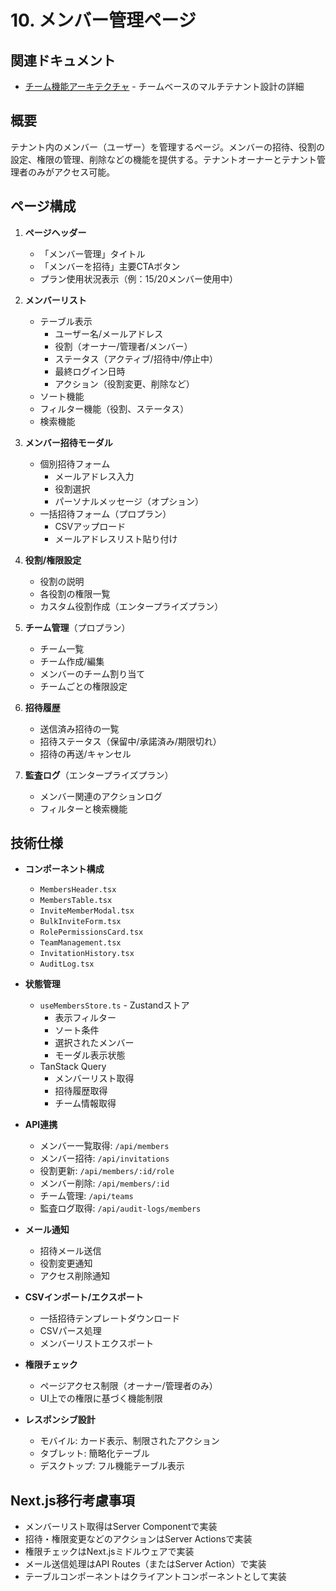 # 10. メンバー管理ページ

## 関連ドキュメント

- [チーム機能アーキテクチャ](./team-architecture.md) - チームベースのマルチテナント設計の詳細

## 概要

テナント内のメンバー（ユーザー）を管理するページ。メンバーの招待、役割の設定、権限の管理、削除などの機能を提供する。テナントオーナーとテナント管理者のみがアクセス可能。

## ページ構成

1. **ページヘッダー**

   - 「メンバー管理」タイトル
   - 「メンバーを招待」主要CTAボタン
   - プラン使用状況表示（例：15/20メンバー使用中）

2. **メンバーリスト**

   - テーブル表示
     - ユーザー名/メールアドレス
     - 役割（オーナー/管理者/メンバー）
     - ステータス（アクティブ/招待中/停止中）
     - 最終ログイン日時
     - アクション（役割変更、削除など）
   - ソート機能
   - フィルター機能（役割、ステータス）
   - 検索機能

3. **メンバー招待モーダル**

   - 個別招待フォーム
     - メールアドレス入力
     - 役割選択
     - パーソナルメッセージ（オプション）
   - 一括招待フォーム（プロプラン）
     - CSVアップロード
     - メールアドレスリスト貼り付け

4. **役割/権限設定**

   - 役割の説明
   - 各役割の権限一覧
   - カスタム役割作成（エンタープライズプラン）

5. **チーム管理**（プロプラン）

   - チーム一覧
   - チーム作成/編集
   - メンバーのチーム割り当て
   - チームごとの権限設定

6. **招待履歴**

   - 送信済み招待の一覧
   - 招待ステータス（保留中/承諾済み/期限切れ）
   - 招待の再送/キャンセル

7. **監査ログ**（エンタープライズプラン）
   - メンバー関連のアクションログ
   - フィルターと検索機能

## 技術仕様

- **コンポーネント構成**

  - `MembersHeader.tsx`
  - `MembersTable.tsx`
  - `InviteMemberModal.tsx`
  - `BulkInviteForm.tsx`
  - `RolePermissionsCard.tsx`
  - `TeamManagement.tsx`
  - `InvitationHistory.tsx`
  - `AuditLog.tsx`

- **状態管理**

  - `useMembersStore.ts` - Zustandストア
    - 表示フィルター
    - ソート条件
    - 選択されたメンバー
    - モーダル表示状態
  - TanStack Query
    - メンバーリスト取得
    - 招待履歴取得
    - チーム情報取得

- **API連携**

  - メンバー一覧取得: `/api/members`
  - メンバー招待: `/api/invitations`
  - 役割更新: `/api/members/:id/role`
  - メンバー削除: `/api/members/:id`
  - チーム管理: `/api/teams`
  - 監査ログ取得: `/api/audit-logs/members`

- **メール通知**

  - 招待メール送信
  - 役割変更通知
  - アクセス削除通知

- **CSVインポート/エクスポート**

  - 一括招待テンプレートダウンロード
  - CSVパース処理
  - メンバーリストエクスポート

- **権限チェック**

  - ページアクセス制限（オーナー/管理者のみ）
  - UI上での権限に基づく機能制限

- **レスポンシブ設計**
  - モバイル: カード表示、制限されたアクション
  - タブレット: 簡略化テーブル
  - デスクトップ: フル機能テーブル表示

## Next.js移行考慮事項

- メンバーリスト取得はServer Componentで実装
- 招待・権限変更などのアクションはServer Actionsで実装
- 権限チェックはNext.jsミドルウェアで実装
- メール送信処理はAPI Routes（またはServer Action）で実装
- テーブルコンポーネントはクライアントコンポーネントとして実装
